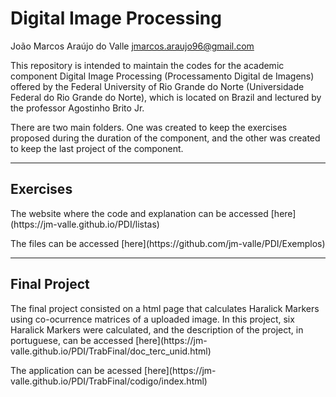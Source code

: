 # Digital Image Processing
João Marcos Araújo do Valle <jmarcos.araujo96@gmail.com>
<p>This repository is intended to maintain the codes for the academic component Digital Image Processing (Processamento Digital de Imagens) offered by the Federal University of Rio Grande do Norte (Universidade Federal do Rio Grande do Norte), which is located on Brazil and lectured by the professor Agostinho Brito Jr.</p>
<p>There are two main folders. One was created to keep the exercises proposed during the duration of the component, and the other was created to keep the last project of the component.</p>

---
## Exercises
<p>The website where the code and explanation can be accessed [here](https://jm-valle.github.io/PDI/listas)
</p>
<p>The files can be accessed [here](https://github.com/jm-valle/PDI/Exemplos)
</p>

---
## Final Project
<p>The final project consisted on a html page that calculates Haralick Markers using co-ocurrence matrices of a uploaded image. In this project, six Haralick Markers were calculated, and the description of the project, in portuguese, can be accessed [here](https://jm-valle.github.io/PDI/TrabFinal/doc_terc_unid.html)
</p>
<p>The application can be acessed [here](https://jm-valle.github.io/PDI/TrabFinal/codigo/index.html)
</p>
